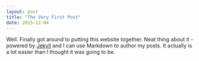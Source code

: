 ```yaml
---
layout: post
title: "The Very First Post"
date: 2015-12-04
---
```


Well. Finally got around to putting this website together. 
Neat thing about it - powered by [Jekyll](http://jekyllrb.com) and I can use Markdown to author my posts. 
It actually is a lot easier than I thought it was going to be.
